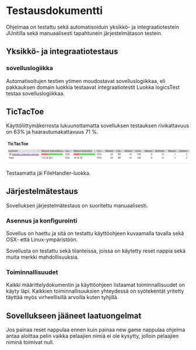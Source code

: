 # Testausdokumentti  

Ohjelmaa on testattu sekä automatisoiduin yksikkö- ja integraatiotestein JUnitilla sekä manuaalisesti tapahtunein järjestelmätason testein.  

## Yksikkö- ja integraatiotestaus  

### sovelluslogiikka  

Automatisoitujen testien ytimen moudostavat sovelluslogiikkaa, eli pakkauksen domain luokkia testaavat integraatiotestit
Luokka logicsTest testaa sovelluslogiikkaa.
 

## TicTacToe  

Käyttöliittymäkerrosta lukuunottamatta sovelluksen testauksen rivikattavuus on 63% ja haarautumakattavuus 71 %.  

![testikattavuus](https://github.com/joku-johku/ot-harjoitustyo3/blob/master/dokumentaatio/kuvat/testikattavuus.PNG)

Testaamatta jäi FileHandler-luokka.

## Järjestelmätestaus  

Sovelluksen järjestelmätestaus on suoritettu manuaalisesti.  

### Asennus ja konfigurointi  

Sovellus on haettu ja sitä on testattu käyttöohjeen kuvaamalla tavalla sekä OSX- että Linux-ympäristöön.

Sovellusta on testattu sekä tilanteissa, joissa on käytetty reset nappia sekä muita merkki mahdollisuuksia.  

### Toiminnallisuudet  

Kaikki määrittelydokumentin ja käyttöohjeen listaamat toiminnallisuudet on käyty läpi. Kaikkien toiminnallisuuksien yhteydessä on
syötekentät yritetty täyttää myös virheellisillä arvoilla kuten tyhjillä.  

## Sovellukseen jääneet laatuongelmat  

Jos painaa reset nappulaa ennen kuin painaa new game nappulaa ohjelma antaa aloittaa pelin vaikka pelaajien nimiä ei ole kysytty, jolloin pelaajien niminä toimivat null.
